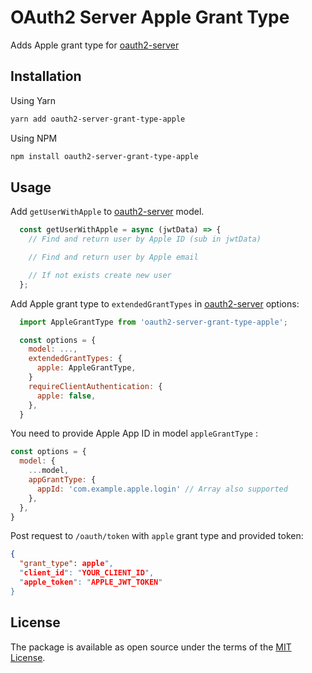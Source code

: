 # OAuth2 Server Apple Grant Type

Adds Apple grant type for [oauth2-server][oauth2-server]

## Installation

Using Yarn
```sh
yarn add oauth2-server-grant-type-apple
```

Using NPM

```sh
npm install oauth2-server-grant-type-apple
```

## Usage


Add `getUserWithApple` to [oauth2-server] model.

```js
  const getUserWithApple = async (jwtData) => {
    // Find and return user by Apple ID (sub in jwtData)

    // Find and return user by Apple email

    // If not exists create new user
  };
```

Add Apple grant type to `extendedGrantTypes` in [oauth2-server] options:

```js
  import AppleGrantType from 'oauth2-server-grant-type-apple';

  const options = {
    model: ...,
    extendedGrantTypes: {
      apple: AppleGrantType,
    }
    requireClientAuthentication: {
      apple: false,
    },
  }
```

You need to provide Apple App ID in model `appleGrantType`  :

```js
const options = {
  model: {
    ...model,
    appGrantType: {
      appId: 'com.example.apple.login' // Array also supported
    },
  },
}
```

Post request to `/oauth/token` with `apple` grant type and provided token:

```json
{
  "grant_type": apple",
  "client_id": "YOUR_CLIENT_ID",
  "apple_token": "APPLE_JWT_TOKEN"
}
```

## License

The package is available as open source under the terms of the [MIT License](https://opensource.org/licenses/MIT).

[oauth2-server]: https://github.com/oauthjs/node-oauth2-server
